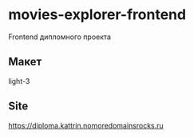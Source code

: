 # movies-explorer-frontend

Frontend дипломного проекта

## Макет

light-3

## Site

https://diploma.kattrin.nomoredomainsrocks.ru

